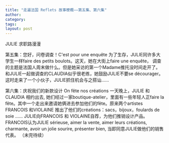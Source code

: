 ```yaml
---
title: "走遍法国 Reflets 故事梗概——第五集、第六集"
author:
category: 
tags: 
layout: post
---
```

JULIE 求职路漫漫

第五集：您好，问卷调查！C'est pour une enquête
为了生存，JULIE同许多大学生一样faire des petits boulots。这天，她在大街上faire une enquête， 调查的主题是法国人周末做什么。但是她采访的第一个Madame推托没时间走开了。和JULIE一起做调查的CLAUDIA似乎很老练，她鼓励JULIE不要se décourager。这时走来了一个小伙子，JULIE抓住机会与之搭讪……

第六集：庆祝我们的新款设计 On fête nos créations
一天晚上，JULIE 和 CLAUDIA 相约出去, 她们经过一家boutique-atelier，里面有一些年轻人正faire la fête。其中一个走出来邀请她俩进去参加他们的fête。原来两个artistes FRANCOIS 和VIOLAINE 推出了他们的créations：sacs，bijoux，foulards de soie …… JULIE向FRANCOIS 和 VIOLAINE自荐，为他们推销设计产品。FRANCOIS认为JULIE sérieuse, aimer la vente, aimer leurs créations, charmante, avoir un jolie sourire, présenter bien, 当即同意JULIE做他们的销售代表。
（未完待续） 

